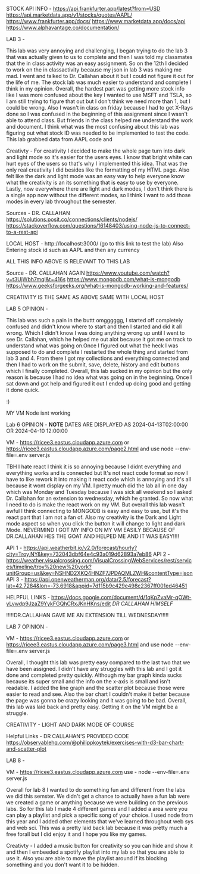 STOCK API INFO -
https://api.frankfurter.app/latest?from=USD
https://api.marketdata.app/v1/stocks/quotes/AAPL/
https://www.frankfurter.app/docs/
https://www.marketdata.app/docs/api
https://www.alphavantage.co/documentation/

LAB 3 -

This lab was very annoying and challenging, I began trying to do the lab 3 that was actually given to us to complete and then I was told my classmates that the in class activity was an easy assignment. So on the 12th I decided to work on the in classactivity because my json in lab 3 was making me mad. I went and talked to Dr. Callahan about it but I could not figure it out for the life of me. The stock lab was much easier to understand and complete I think in my opinion. Overall, the hardest part was getting more stock info like I was more confused about the key I wanted to use MSFT and TSLA, so I am still trying to figure that out but I don't think we need more than 1, but I  could be wrong. Also I wasn't in class on friday because I had to get X-Rays done so I was confused in the beginning of this assignment since I wasn't able to attend class. But friends in the class helped me understand the work and document. I think what was the most confusing about this lab was figuring out what stock ID was needed to be implemented to test the code. This lab grabbed data from AAPL code and 


Creativty -
For creativity I decided to make the whole page turn into dark and light mode so it's easier for the users eyes. I know that bright white can hurt eyes of the users so that's why I implemented this idea. That was the only real creativity I did besides like the formatting of my HTML page. Also felt like the dark and light mode was an easy way to help everyone know what the creativity is an its something that is easy to use by everyone. Lastly, now everywhere there are light and dark modes, I don't think there is a single app now without the different modes, so I think I want to add those modes in every lab throughout the semester.


Sources - DR. CALLAHAN
https://solutions.posit.co/connections/clients/nodejs/
https://stackoverflow.com/questions/16148403/using-node-js-to-connect-to-a-rest-api



LOCAL HOST - http://localhost:3000/ (go to this link to test the lab) Also Entering stock id such as AAPL and then any currency



ALL THIS INFO ABOVE IS RELEVANT TO THIS LAB

Source - DR. CALLAHAN AGAIN
https://www.youtube.com/watch?v=t3UjWbh7mqI&t=416s
https://www.mongodb.com/what-is-mongodb
https://www.geeksforgeeks.org/what-is-mongodb-working-and-features/

CREATIVITY IS THE SAME AS ABOVE
SAME WITH LOCAL HOST


LAB 5 OPINION -

This lab was such a pain in the buttt omgggggg, I started off completely confused and didn't know where to start and then I started and did it all wrong.
Which I didn't know I was doing anything wrong up until I went to see Dr. Callahan, which he helped me out alot because it got me on track to understand what was going on.Once I figured out what the heck I was supposed to do and complete I restarted the whole thing and started from lab 3 and 4. From there I got my collections and everything connected and then I had to work on the submit, save, delete, history and edit buttons which I finally completed. Overall, this lab sucked in my opinion but the only reason is because I had no idea what was going on in the beginning. Once I sat down and got help and figured it out I ended up doing good and getting it done quick.

 :)

 MY VM Node isnt working


 Lab 6 OPINION -
**NOTE**
DATES ARE DISPLAYED AS 2024-04-13T02:00:00 OR 2024-04-10 12:00:00

VM - https://ricee3.eastus.cloudapp.azure.com or https://ricee3.eastus.cloudapp.azure.com/page2.html
and use  node --env-file=.env server.js



 TBH I hate react I think it is so annoying because I didnt everything and everything works and is connected but It's not react code format so now I have to like rework it into making it react code which is annoying and it's all because it wont display on my VM. I pretty much did the lab all in one day which was Monday and Tuesday because I was sick all weekend so I asked Dr. Callahan for an extension to wednesday, which he granted. So now what I need to do is make the react work on my VM. But overall this lab wasn't awful I think connecting to MONGODB is easy and easy to use, but it's the react part that I am not a fan of. Also my creativity is the Dark and Light mode aspect so when you click the button it will change to light and dark Mode. NEVERMIND I GOT MY INFO ON MY VM EASILY BECAUSE OF DR.CALLAHAN HES THE GOAT AND HELPED ME AND IT WAS EASY!!!!


 API 1 - https://api.weatherbit.io/v2.0/forecast/hourly?city=Troy,NY&key=732043dbf64e4c93a019d62893a7eb86
 API 2 - https://weather.visualcrossing.com/VisualCrossingWebServices/rest/services/timeline/troy%20new%20york?unitGroup=us&key=NSHND2XKQ4HNZF7JPDAQMLZWH&contentType=json
 API 3 - https://api.openweathermap.org/data/2.5/forecast?lat=42.7284&lon=-73.6918&appid=7d115b9c429e498c2367ff001ed46451


HELPFUL LINKS - 
https://docs.google.com/document/d/1qKpZvaMr-qOWt-yLvwdp9JzaZ9YykFGQhCRxJKnHKns/edit
_DR CALLAHAN HIMSELF_

!!!!!DR.CALLAHAN GAVE ME AN EXTENSION TILL WEDNESDAY!!!!!


LAB 7 OPINION - 

VM - https://ricee3.eastus.cloudapp.azure.com or https://ricee3.eastus.cloudapp.azure.com/page3.html
and use  node --env-file=.env server.js

Overall, I thought this lab was pretty easy compared to the last two that we have been assigned. I didn't have any struggles with this lab and I got it done and completed pretty quickly. Although my bar graph kinda sucks because its super small and the info on the x-axis is small and isn't readable. I added the line graph and the scatter plot because those were easier to read and see. Also the bar chart I couldn't make it better because the page was gonna be crazy looking and it was going to be bad. Overall, this lab was laid back and pretty easy. Getting it on the VM might be a struggle.

CREATIVITY - LIGHT AND DARK MODE OF COURSE

Helpful Links -
DR CALLAHAN'S PROVIDED CODE
https://observablehq.com/@philippkoytek/exercises-with-d3-bar-chart-and-scatter-plot


LAB 8 -

VM - https://ricee3.eastus.cloudapp.azure.com 
use - node --env-file=.env server.js

Overall for lab 8 I wanted to do something fun and different from the labs we did this semster. We didn't get a chance to actually have a fun lab were we created a game or anything because we were building on the previous labs. So for this lab I made 4 different games and I added a area were you can play a playlist and pick a specific song of your choice. I used node from this year and I added other elements that we've learned throughout web sys and web sci. This was a pretty laid back lab because it was pretty much a free forall but I did enjoy it and I hope you like my games. 

Creativty - I added a music button for creativity so you can hide and show it and then I embeeded a spotify playlist into my lab so that you are able to use it. Also you are able to move the playlist around if its blocking something and you don't want it to be hidden. 